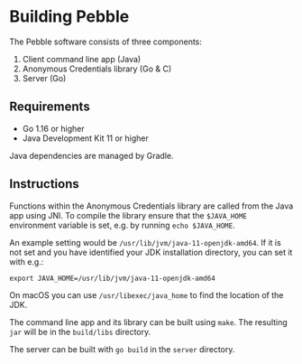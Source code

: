 # Building Pebble

The Pebble software consists of three components:

1. Client command line app (Java)
2. Anonymous Credentials library (Go & C)
3. Server (Go)

## Requirements

* Go 1.16 or higher
* Java Development Kit 11 or higher

Java dependencies are managed by Gradle.

## Instructions

Functions within the Anonymous Credentials library are called from the Java app using JNI. To compile the library ensure that the `$JAVA_HOME` environment variable is set, e.g. by running `echo $JAVA_HOME`.

An example setting would be `/usr/lib/jvm/java-11-openjdk-amd64`.  If it is not set and you have identified your JDK installation directory, you can set it with e.g.:

    export JAVA_HOME=/usr/lib/jvm/java-11-openjdk-amd64

On macOS you can use `/usr/libexec/java_home` to find the location of the JDK.

The command line app and its library can be built using `make`. The resulting `jar` will be in the `build/libs` directory.

The server can be built with `go build` in the `server` directory.
